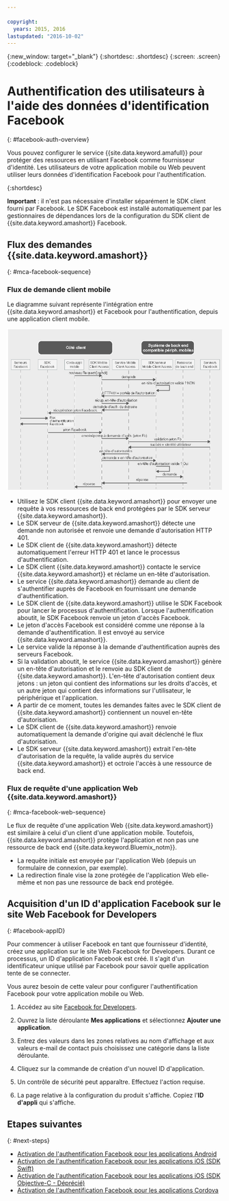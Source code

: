 ```yaml
---

copyright:
  years: 2015, 2016
lastupdated: "2016-10-02"
---
```

{:new_window: target="_blank"}
{:shortdesc: .shortdesc}
{:screen: .screen}
{:codeblock: .codeblock}

# Authentification des utilisateurs à l'aide des données d'identification Facebook
{: #facebook-auth-overview}



Vous pouvez configurer le service {{site.data.keyword.amafull}} pour protéger des ressources en utilisant
Facebook comme fournisseur d'identité. Les utilisateurs de votre application mobile ou Web peuvent utiliser leurs données d'identification Facebook
pour l'authentification.

{:shortdesc}

**Important** : il n'est pas nécessaire d'installer séparément le SDK client fourni par Facebook. Le SDK Facebook est installé automatiquement par les gestionnaires de dépendances lors de la configuration du SDK client de {{site.data.keyword.amashort}} Facebook.

## Flux des demandes {{site.data.keyword.amashort}}
{: #mca-facebook-sequence}

### Flux de demande client mobile

Le diagramme suivant représente l'intégration entre {{site.data.keyword.amashort}} et Facebook pour l'authentification, depuis une application client mobile.

![Diagramme de flux de demande de client mobile](images/mca-sequence-facebook.jpg)

* Utilisez le SDK client {{site.data.keyword.amashort}} pour envoyer une requête à vos ressources de back end protégées par le SDK serveur
{{site.data.keyword.amashort}}.
* Le SDK serveur de {{site.data.keyword.amashort}} détecte une demande non autorisée et renvoie une demande d'autorisation HTTP 401.
* Le SDK client de {{site.data.keyword.amashort}} détecte automatiquement l'erreur HTTP 401 et lance le processus d'authentification.
* Le SDK client {{site.data.keyword.amashort}} contacte le service {{site.data.keyword.amashort}} et réclame un en-tête d'autorisation.
* Le service {{site.data.keyword.amashort}} demande au client de s'authentifier auprès de Facebook en fournissant une demande d'authentification.
* Le SDK client de {{site.data.keyword.amashort}} utilise le SDK Facebook pour lancer le processus d'authentification. Lorsque l'authentification aboutit, le SDK Facebook renvoie un jeton d'accès Facebook.
* Le jeton d'accès Facebook est considéré comme une réponse à la demande d'authentification. Il est envoyé au service {{site.data.keyword.amashort}}.
* Le service valide la réponse à la demande d'authentification auprès des serveurs Facebook.
* Si la validation aboutit, le service {{site.data.keyword.amashort}} génère un en-tête d'autorisation et le renvoie au SDK client de {{site.data.keyword.amashort}}. L'en-tête d'autorisation contient deux jetons : un jeton qui contient des informations sur les droits d'accès, et un autre jeton qui contient des informations sur l'utilisateur, le périphérique et l'application.
* A partir de ce moment, toutes les demandes faites avec le SDK client de {{site.data.keyword.amashort}} contiennent un nouvel en-tête d'autorisation.
* Le SDK client de {{site.data.keyword.amashort}} renvoie automatiquement la demande d'origine qui avait déclenché le flux d'autorisation.
* Le SDK serveur {{site.data.keyword.amashort}} extrait l'en-tête d'autorisation de la requête, la valide auprès du service
{{site.data.keyword.amashort}} et octroie l'accès à une ressource de back end.

### Flux de requête d'une application Web {{site.data.keyword.amashort}}
{: #mca-facebook-web-sequence}

Le flux de requête d'une application Web {{site.data.keyword.amashort}} est similaire à celui d'un client d'une application mobile. Toutefois,
{{site.data.keyword.amashort}} protège l'application et non pas une ressource de back end {{site.data.keyword.Bluemix_notm}}.

  * La requête initiale est envoyée par l'application Web (depuis un formulaire de connexion, par exemple).
  * La redirection finale vise la zone protégée de l'application Web elle-même et non pas une ressource de back end protégée. 


## Acquisition d'un ID d'application Facebook sur le site Web Facebook for Developers
{: #facebook-appID}

Pour commencer à utiliser Facebook en tant que fournisseur d'identité, créez une application sur le site Web Facebook for Developers. Durant ce processus, un ID d'application Facebook est créé. Il s'agit d'un identificateur unique utilisé par Facebook pour savoir quelle application tente de se connecter.  

Vous aurez besoin de cette valeur pour
configurer l'authentification Facebook
pour votre application mobile ou Web.

1. Accédez au site [Facebook for Developers](https://developers.facebook.com).

1. Ouvrez la liste déroulante **Mes applications** et sélectionnez **Ajouter une application**.

1. Entrez des valeurs dans les zones relatives au nom d'affichage et aux valeurs e-mail de contact puis choisissez une catégorie dans la liste déroulante.

1. Cliquez sur la commande de création d'un nouvel ID d'application.

1. Un contrôle de sécurité peut apparaître. Effectuez l'action requise.

1. La page relative à la configuration du produit s'affiche. Copiez l'**ID d'appli** qui s'affiche. 

## Etapes suivantes
{: #next-steps}

* [Activation de l'authentification Facebook pour les applications Android](facebook-auth-android.html)
* [Activation de l'authentification Facebook pour les applications iOS (SDK Swift)](facebook-auth-ios-swift-sdk.html)
* [Activation de l'authentification Facebook pour les applications iOS (SDK Objective-C - Déprécié)](facebook-auth-ios.html)
* [Activation de l'authentification Facebook pour les applications Cordova](facebook-auth-cordova.html)
